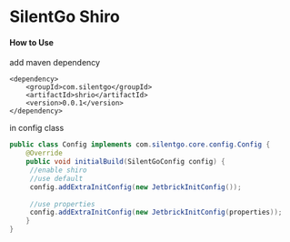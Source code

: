 # SilentGo Shiro
#### How to Use
add maven dependency
```
<dependency>
    <groupId>com.silentgo</groupId>
    <artifactId>shrio</artifactId>
    <version>0.0.1</version>
</dependency>
```
in config class
```java
public class Config implements com.silentgo.core.config.Config {
    @Override
    public void initialBuild(SilentGoConfig config) {
     //enable shiro
     //use default
     config.addExtraInitConfig(new JetbrickInitConfig());
     
     //use properties
     config.addExtraInitConfig(new JetbrickInitConfig(properties));
    }
}

```